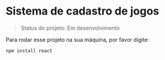 # Sistema de cadastro de jogos

> Status do projeto: Em desenvolvimento

 Para rodar esse projeto na sua máquina, por favor digite:

```
npm install react
```
